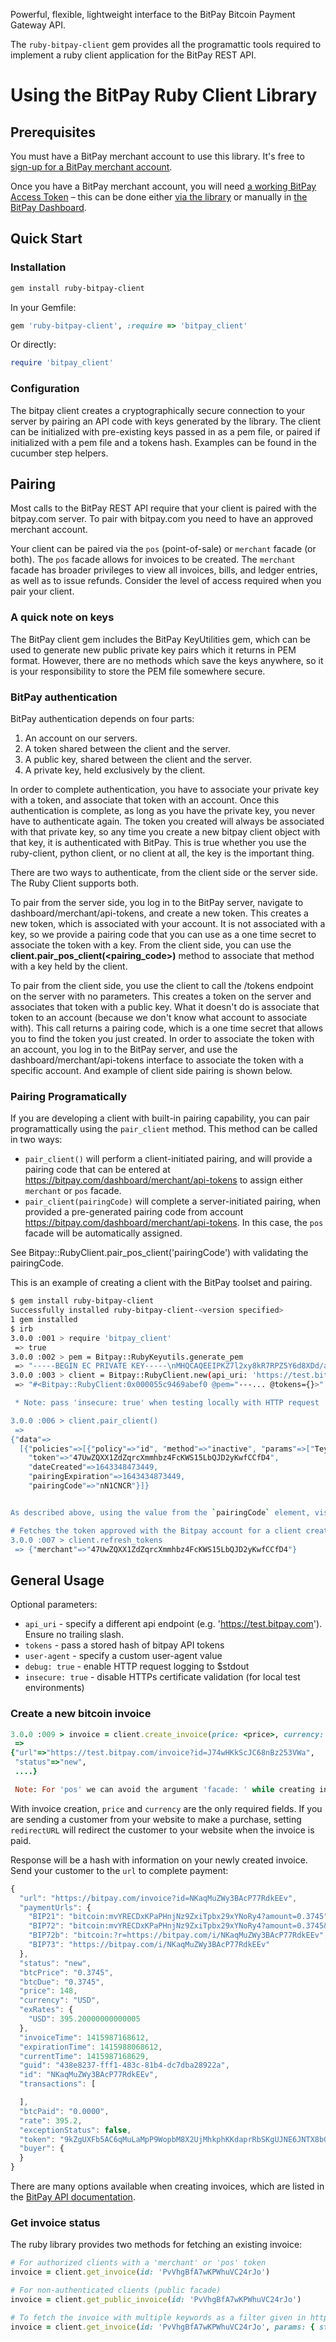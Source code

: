 Powerful, flexible, lightweight interface to the BitPay Bitcoin Payment Gateway API.

The `ruby-bitpay-client` gem provides all the programattic tools required to implement a ruby client application for the BitPay REST API.

# Using the BitPay Ruby Client Library
## Prerequisites
You must have a BitPay merchant account to use this library.  It's free to [sign-up for a BitPay merchant account](https://bitpay.com/start).

Once you have a BitPay merchant account, you will need [a working BitPay Access Token](/api/getting-access.html) – this can be done either [via the library](#pairing) or manually in [the BitPay Dashboard](https://bitpay.com/tokens).

## Quick Start
### Installation
```bash
gem install ruby-bitpay-client
```

In your Gemfile:

```ruby
gem 'ruby-bitpay-client', :require => 'bitpay_client'
```

Or directly:
```ruby
require 'bitpay_client'
```

### Configuration
The bitpay client creates a cryptographically secure connection to your server by pairing an API code with keys generated by the library. The client can be initialized with pre-existing keys passed in as a pem file, or paired if initialized with a pem file and a tokens hash. Examples can be found in the cucumber step helpers.

## Pairing
Most calls to the BitPay REST API require that your client is paired with the bitpay.com server.  To pair with bitpay.com you need to have an approved merchant account.

Your client can be paired via the `pos` (point-of-sale) or `merchant` facade (or both).  The `pos` facade allows for invoices to be created.  The `merchant` facade has broader privileges to view all invoices, bills, and ledger entries, as well as to issue refunds.  Consider the level of access required when you pair your client.

### A quick note on keys

The BitPay client gem includes the BitPay KeyUtilities gem, which can be used to generate new public private key pairs which it returns in PEM format. However, there are no methods which save the keys anywhere, so it is your responsibility to store the PEM file somewhere secure.

### BitPay authentication

BitPay authentication depends on four parts:

1. An account on our servers.
1. A token shared between the client and the server.
1. A public key, shared between the client and the server.
1. A private key, held exclusively by the client.

In order to complete authentication, you have to associate your private key with a token, and associate that token with an account. Once this authentication is complete, as long as you have the private key, you never have to authenticate again. The token you created will always be associated with that private key, so any time you create a new bitpay client object with that key, it is authenticated with BitPay. This is true whether you use the ruby-client, python client, or no client at all, the key is the important thing. 

There are two ways to authenticate, from the client side or the server side. The Ruby Client supports both.

To pair from the server side, you log in to the BitPay server, navigate to dashboard/merchant/api-tokens, and create a new token. This creates a new token, which is associated with your account. It is not associated with a key, so we provide a pairing code that you can use as a one time secret to associate the token with a key. From the client side, you can use the **client.pair_pos_client(<pairing_code>)** method to associate that method with a key held by the client.

To pair from the client side, you use the client to call the /tokens endpoint on the server with no parameters. This creates a token on the server and associates that token with a public key. What it doesn't do is associate that token to an account (because we don't know what account to associate with). This call returns a pairing code, which is a one time secret that allows you to find the token you just created. In order to associate the token with an account, you log in to the BitPay server, and use the dashboard/merchant/api-tokens interface to associate the token with a specific account. And example of client side pairing is shown below.

### Pairing Programatically

If you are developing a client with built-in pairing capability, you can pair programattically using the `pair_client` method.  This method can be called in two ways:

  * `pair_client()` will perform a client-initiated pairing, and will provide a pairing code that can be entered at https://bitpay.com/dashboard/merchant/api-tokens to assign either `merchant` or `pos` facade.
  * `pair_client(pairingCode)` will complete a server-initiated pairing, when provided a pre-generated pairing code from account https://bitpay.com/dashboard/merchant/api-tokens.
  In this case, the `pos` facade will be automatically assigned.

  See Bitpay::RubyClient.pair_pos_client('pairingCode') with validating the pairingCode.

This is an example of creating a client with the BitPay toolset and pairing.

```bash
$ gem install ruby-bitpay-client
Successfully installed ruby-bitpay-client-<version specified>
1 gem installed
$ irb
3.0.0 :001 > require 'bitpay_client'
 => true
3.0.0 :002 > pem = Bitpay::RubyKeyutils.generate_pem
 => "-----BEGIN EC PRIVATE KEY-----\nMHQCAQEEIPKZ7l2xy8kR7RPZ5Y6d8XDd/aV+EbHFzOieJPJ+FvJ7oAcGBSuBBAAK\noUQDQgAEr+HBUu71w8fsM2A8Wdp4JdB5S1Zh/7HLj0y9U3QibZSyEN9VzRLHBjmn\nWUbLkRtk88fgiApuaN9a5bFIPNmh5g==\n-----END EC PRIVATE KEY-----\n"
3.0.0 :003 > client = Bitpay::RubyClient.new(api_uri: 'https://test.bitpay.com', pem: pem, insecure: true)
 => "#<Bitpay::RubyClient:0x000055c9469abef0 @pem="---... @tokens={}>"

 * Note: pass 'insecure: true' when testing locally with HTTP request

3.0.0 :006 > client.pair_client()
 =>
{"data"=>
  [{"policies"=>[{"policy"=>"id", "method"=>"inactive", "params"=>["TeyFy1z3JgfKE3RVGHLVdnUeasur8MdpeM2"]}],
    "token"=>"47UwZQXX1ZdZqrcXmmhbz4FcKWS15LbQJD2yKwfCCfD4",
    "dateCreated"=>1643348473449,
    "pairingExpiration"=>1643434873449,
    "pairingCode"=>"nN1CNCR"}]}


As described above, using the value from the `pairingCode` element, visit https://test.bitpay.com/api-tokens and search to register for the appropriate facade. That client is now paired. As previously mentioned, you must save the pem string you generated in order to use the client again.

# Fetches the token approved with the Bitpay account for a client created with unique PEM
3.0.0 :007 > client.refresh_tokens
 => {"merchant"=>"47UwZQXX1ZdZqrcXmmhbz4FcKWS15LbQJD2yKwfCCfD4"}
```

## General Usage

Optional parameters:
 * `api_uri` - specify a different api endpoint (e.g. 'https://test.bitpay.com').  Ensure no trailing slash.
 * `tokens` - pass a stored hash of bitpay API tokens
 * `user-agent` - specify a custom user-agent value
 * `debug: true` - enable HTTP request logging to $stdout
 * `insecure: true` - disable HTTPs certificate validation (for local test environments)

### Create a new bitcoin invoice

```ruby
3.0.0 :009 > invoice = client.create_invoice(price: <price>, currency: <currency>, facade: 'merchant')
 =>
{"url"=>"https://test.bitpay.com/invoice?id=J74wHKkScJC68nBz253VWa",
 "status"=>"new",
 ....}

 Note: For 'pos' we can avoid the argument 'facade: ' while creating invoice.
```

With invoice creation, `price` and `currency` are the only required fields. If you are sending a customer from your website to make a purchase, setting `redirectURL` will redirect the customer to your website when the invoice is paid.

Response will be a hash with information on your newly created invoice. Send your customer to the `url` to complete payment:

```javascript
{
  "url": "https://bitpay.com/invoice?id=NKaqMuZWy3BAcP77RdkEEv",
  "paymentUrls": {
    "BIP21": "bitcoin:mvYRECDxKPaPHnjNz9ZxiTpbx29xYNoRy4?amount=0.3745",
    "BIP72": "bitcoin:mvYRECDxKPaPHnjNz9ZxiTpbx29xYNoRy4?amount=0.3745&r=https://bitpay.com/i/NKaqMuZWy3BAcP77RdkEEv",
    "BIP72b": "bitcoin:?r=https://bitpay.com/i/NKaqMuZWy3BAcP77RdkEEv",
    "BIP73": "https://bitpay.com/i/NKaqMuZWy3BAcP77RdkEEv"
  },
  "status": "new",
  "btcPrice": "0.3745",
  "btcDue": "0.3745",
  "price": 148,
  "currency": "USD",
  "exRates": {
    "USD": 395.20000000000005
  },
  "invoiceTime": 1415987168612,
  "expirationTime": 1415988068612,
  "currentTime": 1415987168629,
  "guid": "438e8237-fff1-483c-81b4-dc7dba28922a",
  "id": "NKaqMuZWy3BAcP77RdkEEv",
  "transactions": [

  ],
  "btcPaid": "0.0000",
  "rate": 395.2,
  "exceptionStatus": false,
  "token": "9kZgUXFb5AC6qMuLaMpP9WopbM8X2UjMhkphKKdaprRbSKgUJNE6JNTX8bGsmgxKKv",
  "buyer": {
  }
}
```

There are many options available when creating invoices, which are listed in the [BitPay API documentation](https://bitpay.com/bitcoin-payment-gateway-api).

### Get invoice status
The ruby library provides two methods for fetching an existing invoice:

```ruby
# For authorized clients with a 'merchant' or 'pos' token
invoice = client.get_invoice(id: 'PvVhgBfA7wKPWhuVC24rJo')

# For non-authenticated clients (public facade)
invoice = client.get_public_invoice(id: 'PvVhgBfA7wKPWhuVC24rJo')

# To fetch the invoice with multiple keywords as a filter given in https://bitpay.com/api/#rest-api-resources-invoices-retrieve-invoices-filtered-by-query, follow as below to send keyword required
invoice = client.get_invoice(id: 'PvVhgBfA7wKPWhuVC24rJo', params: { status: 'complete', dateStart: '2022-01-28'})
